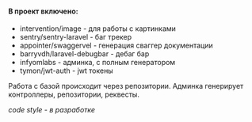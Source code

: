 #### В проект включено:
- intervention/image - для работы с картинками
- sentry/sentry-laravel - баг трекер
- appointer/swaggervel - генерация сваггер документации
- barryvdh/laravel-debugbar - дебаг бар
- infyomlabs - админка, с полным генератором
- tymon/jwt-auth - jwt токены

Работа с базой происходит через репозитории. Админка генерирует контроллеры, репозитории, реквесты.

*code style - в разработке*